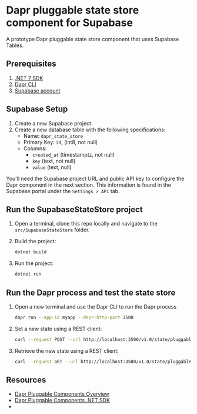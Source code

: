 # Dapr pluggable state store component for Supabase

A prototype Dapr pluggable state store component that uses Supabase Tables.

## Prerequisites

1. [.NET 7 SDK](https://dotnet.microsoft.com/download/dotnet/7.0)
2. [Dapr CLI](https://docs.dapr.io/getting-started/install-dapr-cli/)
3. [Supabase account](https://supabase.io/)

## Supabase Setup

1. Create a new Supabase project.
2. Create a new database table with the following specifications:
    - Name: `dapr_state_store`
    - Primary Key: `id`, (int8, not null)
    - Columns:
        - `created_at` (timestamptz, not null)
        - `key` (text, not null)
        - `value` (text, null)

You'll need the Supabase project URL and public API key to configure the Dapr component in the next section. This information is found in the Supabase portal under the `Settings > API` tab.

## Run the SupabaseStateStore project

1. Open a terminal, clone this repo locally and navigate to the `src/SupabaseStateStore` folder.
2. Build the project:

    ```bash
    dotnet build
    ```

3. Run the project:

    ```bash
    dotnet run
    ```

## Run the Dapr process and test the state store

1. Open a new terminal and use the Dapr CLI to run the Dapr process

    ```bash
    dapr run --app-id myapp --dapr-http-port 3500
    ```

2. Set a new state using a REST client:

    ```bash
    curl --request POST --url http://localhost:3500/v1.0/state/pluggable-supabase --header 'content-type: application/json' --data '[{"key": "key1","value": "This is stored in Supabase!"}]'
    ```

3. Retrieve the new state using a REST client:

    ```bash
    curl --request GET --url http://localhost:3500/v1.0/state/pluggable-supabase/key1
    ```

## Resources

- [Dapr Pluggable Components Overview](https://docs.dapr.io/developing-applications/develop-components/pluggable-components/pluggable-components-overview/)
- [Dapr Pluggable Components .NET SDK](https://docs.dapr.io/developing-applications/develop-components/pluggable-components/pluggable-components-sdks/pluggable-components-dotnet/)
- 